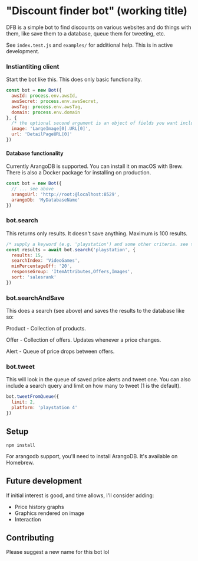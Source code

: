 # "Discount finder bot" (working title)

DFB is a simple bot to find discounts on various websites and do things with them, like save them to a database, queue them for tweeting, etc.

See `index.test.js` and `examples/` for additional help. This is in active development.

### Instiantiting client

Start the bot like this. This does only basic functionality.

```js
const bot = new Bot({
  awsId: process.env.awsId,
  awsSecret: process.env.awsSecret,
  awsTag: process.env.awsTag,
  domain: process.env.domain
}, {
  /* the optional second argument is an object of fields you want included. there are many defaults already, like price, prime eligibility, etc */
  image: 'LargeImage[0].URL[0]',
  url: 'DetailPageURL[0]'
})
```

#### Database functionality

Currently ArangoDB is supported. You can install it on macOS with Brew. There is also a Docker package for installing on production.

```js
const bot = new Bot({
  // ... see above
  arangoUrl: 'http://root:@localhost:8529',
  arangoDb: 'MyDatabaseName'
})
```

### bot.search

This returns only results. It doesn't save anything. Maximum is 100 results.

```js
/* supply a keyword (e.g. 'playstation') and some other criteria. see t3chnoboy/amazon-product-api for further documentation. */
const results = await bot.search('playstation', {
  results: 15,
  searchIndex: 'VideoGames',
  minPercentageOff: '20',
  responseGroup: 'ItemAttributes,Offers,Images',
  sort: 'salesrank'
})
```

### bot.searchAndSave

This does a search (see above) and saves the results to the database like so:

Product - Collection of products.

Offer - Collection of offers. Updates whenever a price changes.

Alert - Queue of price drops between offers.

### bot.tweet

This will look in the queue of saved price alerts and tweet one. You can also include a search query and limit on how many to tweet (1 is the default).

```js
bot.tweetFromQueue({
  limit: 2,
  platform: 'playstation 4'
})
```

## Setup

```
npm install
```

For arangodb support, you'll need to install ArangoDB. It's available on Homebrew.

## Future development

If initial interest is good, and time allows, I'll consider adding:

- Price history graphs
- Graphics rendered on image
- Interaction

## Contributing

Please suggest a new name for this bot lol
